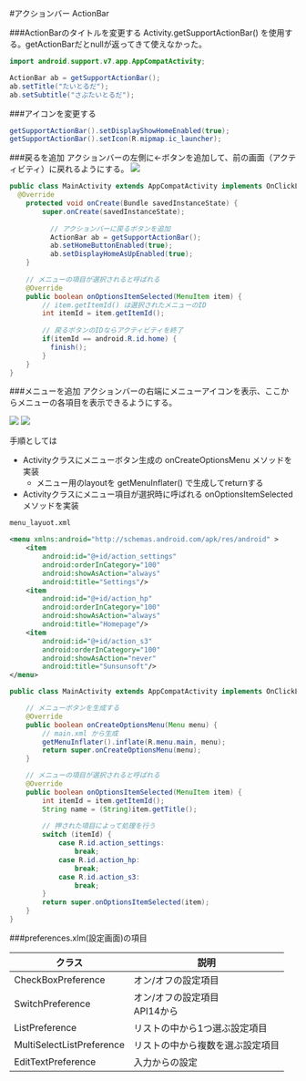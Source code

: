 #アクションバー ActionBar

###ActionBarのタイトルを変更する
Activity.getSupportActionBar() を使用する。getActionBarだとnullが返ってきて使えなかった。

```java
import android.support.v7.app.AppCompatActivity;

ActionBar ab = getSupportActionBar();
ab.setTitle("たいとるだ");
ab.setSubtitle("さぶたいとるだ");
```

###アイコンを変更する

```java
getSupportActionBar().setDisplayShowHomeEnabled(true);
getSupportActionBar().setIcon(R.mipmap.ic_launcher);
```

###戻るを追加
アクションバーの左側に←ボタンを追加して、前の画面（アクティビティ）に戻れるようにする。
![](http://sunsunsoft.com/image/android/actionbar_return.png)

```java
public class MainActivity extends AppCompatActivity implements OnClickListener {
  @Override
    protected void onCreate(Bundle savedInstanceState) {
        super.onCreate(savedInstanceState);
 
          // アクションバーに戻るボタンを追加
          ActionBar ab = getSupportActionBar();
          ab.setHomeButtonEnabled(true);
          ab.setDisplayHomeAsUpEnabled(true);
    }
    
    // メニューの項目が選択されると呼ばれる
    @Override
    public boolean onOptionsItemSelected(MenuItem item) {
        // item.getItemId() は選択されたメニューのID
        int itemId = item.getItemId();
        
        // 戻るボタンのIDならアクティビティを終了
        if(itemId == android.R.id.home) {
          finish();
        }
    }
}
```

###メニューを追加
アクションバーの右端にメニューアイコンを表示、ここからメニューの各項目を表示できるようにする。

![](http://sunsunsoft.com/image/android/actionbar_menu1.png)
![](http://sunsunsoft.com/image/android/actionbar_menu2.png)

手順としては

* Activityクラスにメニューボタン生成の onCreateOptionsMenu メソッドを実装
    + メニュー用のlayoutを getMenuInflater() で生成してreturnする
* Activityクラスにメニュー項目が選択時に呼ばれる onOptionsItemSelected メソッドを実装

```xml
menu_layuot.xml

<menu xmlns:android="http://schemas.android.com/apk/res/android" >
    <item
        android:id="@+id/action_settings"
        android:orderInCategory="100"
        android:showAsAction="always"
        android:title="Settings"/>
    <item
        android:id="@+id/action_hp"
        android:orderInCategory="100"
        android:showAsAction="always"
        android:title="Homepage"/>
    <item
        android:id="@+id/action_s3"
        android:orderInCategory="100"
        android:showAsAction="never"
        android:title="Sunsunsoft"/>
</menu>
```

```java
public class MainActivity extends AppCompatActivity implements OnClickListener {

    // メニューボタンを生成する
    @Override
    public boolean onCreateOptionsMenu(Menu menu) {
        // main.xml から生成
        getMenuInflater().inflate(R.menu.main, menu);
        return super.onCreateOptionsMenu(menu);
    }

    // メニューの項目が選択されると呼ばれる
    @Override
    public boolean onOptionsItemSelected(MenuItem item) {
        int itemId = item.getItemId();
        String name = (String)item.getTitle();
        
        // 押された項目によって処理を行う
        switch (itemId) {
            case R.id.action_settings:
                break;
            case R.id.action_hp:
                break;
            case R.id.action_s3:
                break;
        }
        return super.onOptionsItemSelected(item);
    }
}
```

###preferences.xlm(設定画面)の項目

|クラス|説明|
|---|---|
|CheckBoxPreference	| オン/オフの設定項目
|SwitchPreference	| オン/オフの設定項目<br>API14から
|ListPreference |	リストの中から1つ選ぶ設定項目
|MultiSelectListPreference |	リストの中から複数を選ぶ設定項目
|EditTextPreference |	入力からの設定